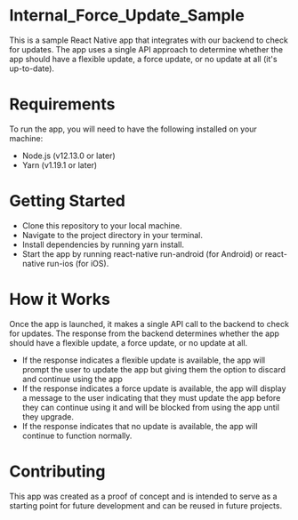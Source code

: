 # Internal_Force_Update_Sample

This is a sample React Native app that integrates with our backend to check for updates. The app uses a single API approach to determine whether the app should have a flexible update, a force update, or no update at all (it's up-to-date).

# Requirements
To run the app, you will need to have the following installed on your machine:

- Node.js (v12.13.0 or later)
- Yarn (v1.19.1 or later)

# Getting Started
- Clone this repository to your local machine.
- Navigate to the project directory in your terminal.
- Install dependencies by running yarn install.
- Start the app by running react-native run-android (for Android) or react-native run-ios (for iOS).


# How it Works
Once the app is launched, it makes a single API call to the backend to check for updates. The response from the backend determines whether the app should have a flexible update, a force update, or no update at all.

- If the response indicates a flexible update is available, the app will prompt the user to update the app but giving them the option to discard and continue using the app
- If the response indicates a force update is available, the app will display a message to the user indicating that they must update the app before they can continue using it and will be blocked from using the app until they upgrade.
- If the response indicates that no update is available, the app will continue to function normally.

# Contributing
This app was created as a proof of concept and is intended to serve as a starting point for future development and can be reused in future projects.
